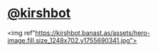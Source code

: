 # <a href="">@kirshbot</a>

<img ref"https://kirshbot.banast.as/assets/hero-image.fill.size_1248x702.v1755690341.jpg">
